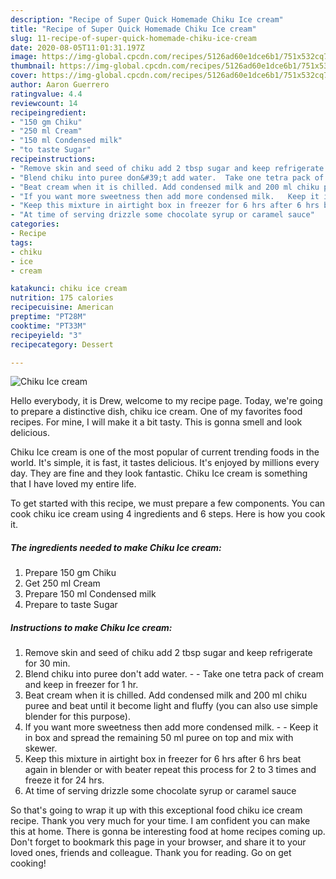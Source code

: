 ```yaml
---
description: "Recipe of Super Quick Homemade Chiku Ice cream"
title: "Recipe of Super Quick Homemade Chiku Ice cream"
slug: 11-recipe-of-super-quick-homemade-chiku-ice-cream
date: 2020-08-05T11:01:31.197Z
image: https://img-global.cpcdn.com/recipes/5126ad60e1dce6b1/751x532cq70/chiku-ice-cream-recipe-main-photo.jpg
thumbnail: https://img-global.cpcdn.com/recipes/5126ad60e1dce6b1/751x532cq70/chiku-ice-cream-recipe-main-photo.jpg
cover: https://img-global.cpcdn.com/recipes/5126ad60e1dce6b1/751x532cq70/chiku-ice-cream-recipe-main-photo.jpg
author: Aaron Guerrero
ratingvalue: 4.4
reviewcount: 14
recipeingredient:
- "150 gm Chiku"
- "250 ml Cream"
- "150 ml Condensed milk"
- "to taste Sugar"
recipeinstructions:
- "Remove skin and seed of chiku add 2 tbsp sugar and keep refrigerate for 30 min."
- "Blend chiku into puree don&#39;t add water.  Take one tetra pack of cream and keep in freezer for 1 hr."
- "Beat cream when it is chilled. Add condensed milk and 200 ml chiku puree and beat until it become light and fluffy (you can also use simple blender for this purpose)."
- "If you want more sweetness then add more condensed milk.   Keep it in box and spread the remaining 50 ml puree on top and mix with skewer."
- "Keep this mixture in airtight box in freezer for 6 hrs after 6 hrs beat again in blender or with beater repeat this process for 2 to 3 times and freeze it for 24 hrs."
- "At time of serving drizzle some chocolate syrup or caramel sauce"
categories:
- Recipe
tags:
- chiku
- ice
- cream

katakunci: chiku ice cream 
nutrition: 175 calories
recipecuisine: American
preptime: "PT28M"
cooktime: "PT33M"
recipeyield: "3"
recipecategory: Dessert

---
```



![Chiku Ice cream](https://img-global.cpcdn.com/recipes/5126ad60e1dce6b1/751x532cq70/chiku-ice-cream-recipe-main-photo.jpg)

Hello everybody, it is Drew, welcome to my recipe page. Today, we're going to prepare a distinctive dish, chiku ice cream. One of my favorites food recipes. For mine, I will make it a bit tasty. This is gonna smell and look delicious.

Chiku Ice cream is one of the most popular of current trending foods in the world. It's simple, it is fast, it tastes delicious. It's enjoyed by millions every day. They are fine and they look fantastic. Chiku Ice cream is something that I have loved my entire life.




To get started with this recipe, we must prepare a few components. You can cook chiku ice cream using 4 ingredients and 6 steps. Here is how you cook it.

<!--inarticleads1-->

##### The ingredients needed to make Chiku Ice cream:

1. Prepare 150 gm Chiku
1. Get 250 ml Cream
1. Prepare 150 ml Condensed milk
1. Prepare to taste Sugar




<!--inarticleads2-->

##### Instructions to make Chiku Ice cream:

1. Remove skin and seed of chiku add 2 tbsp sugar and keep refrigerate for 30 min.
1. Blend chiku into puree don&#39;t add water. -  - Take one tetra pack of cream and keep in freezer for 1 hr.
1. Beat cream when it is chilled. Add condensed milk and 200 ml chiku puree and beat until it become light and fluffy (you can also use simple blender for this purpose).
1. If you want more sweetness then add more condensed milk.  -  - Keep it in box and spread the remaining 50 ml puree on top and mix with skewer.
1. Keep this mixture in airtight box in freezer for 6 hrs after 6 hrs beat again in blender or with beater repeat this process for 2 to 3 times and freeze it for 24 hrs.
1. At time of serving drizzle some chocolate syrup or caramel sauce




So that's going to wrap it up with this exceptional food chiku ice cream recipe. Thank you very much for your time. I am confident you can make this at home. There is gonna be interesting food at home recipes coming up. Don't forget to bookmark this page in your browser, and share it to your loved ones, friends and colleague. Thank you for reading. Go on get cooking!
